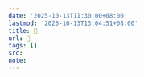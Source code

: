 ```yaml
---
date: '2025-10-13T11:30:00+08:00'
lastmod: '2025-10-13T13:04:51+08:00'
title: 󰤃
url: 󰤃
tags: []
src:
note:
---
```

